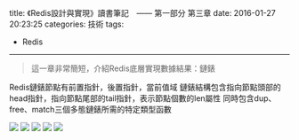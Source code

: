 title: 《Redis設計與實現》讀書筆記　—— 第一部分 第三章
date: 2016-01-27 20:23:25
categories: 技術
tags: 
- Redis
---
> 這一章非常簡短，介紹Redis底層實現數據結果：鏈錶

<!--more-->

Redis鏈錶節點有前置指針，後置指針，當前值域
鏈錶結構包含指向節點頭部的head指針，指向節點尾部的tail指針，表示節點個數的len屬性
同時包含dup、free、match三個多態鏈錶所需的特定類型函數

<img src="/images/Redis/2016-01-27_0004.jpg"  /> 
<img src="/images/Redis/2016-01-27_0003.jpg"  /> 
<img src="/images/Redis/2016-01-27_0005.jpg"  /> 
<img src="/images/Redis/2016-01-27_0006.jpg"  /> 
<img src="/images/Redis/2016-01-27_0007.jpg"  /> 





